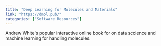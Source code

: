 ```yaml
---
title: "Deep Learning for Molecules and Materials"
link: "https://dmol.pub/"
categories: ["Software Resources"]
---
```


Andrew White's popular interactive online book for on data sccience and machine learning for handling molecules.
